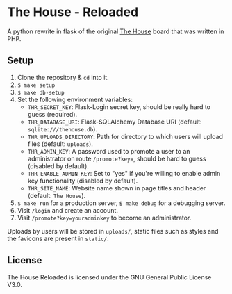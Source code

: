 # The House - Reloaded

A python rewrite in flask of the original [The House](https://github.com/hharas/the-house) board that was written in PHP.

## Setup

1. Clone the repository & `cd` into it.
2. `$ make setup`
3. `$ make db-setup`
4. Set the following environment variables:
    - `THR_SECRET_KEY`: Flask-Login secret key, should be really hard to guess (required).
    - `THR_DATABASE_URI`: Flask-SQLAlchemy Database URI (default: `sqlite:///thehouse.db`).
    - `THR_UPLOADS_DIRECTORY`: Path for directory to which users will upload files (default: `uploads`).
    - `THR_ADMIN_KEY`: A password used to promote a user to an administrator on route `/promote?key=`, should be hard to guess (disabled by default).
    - `THR_ENABLE_ADMIN_KEY`: Set to "yes" if you're willing to enable admin key functionality (disabled by default).
    - `THR_SITE_NAME`: Website name shown in page titles and header (default: `The House`).
5. `$ make run` for a production server, `$ make debug` for a debugging server.
6. Visit `/login` and create an account.
7. Visit `/promote?key=youradminkey` to become an administrator.

Uploads by users will be stored in `uploads/`, static files such as styles and the favicons are present in `static/`.

## License

The House Reloaded is licensed under the GNU General Public License V3.0.
